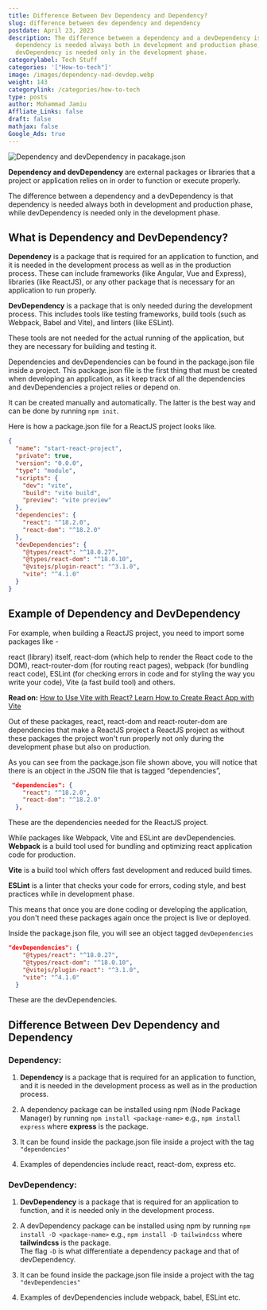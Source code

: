 ```yaml
---
title: Difference Between Dev Dependency and Dependency?
slug: difference between dev dependency and dependency
postdate: April 23, 2023
description: The difference between a dependency and a devDependency is that
  dependency is needed always both in development and production phase, while
  devDependency is needed only in the development phase.
categorylabel: Tech Stuff
categories: '["How-to-tech"]'
image: /images/dependency-nad-devdep.webp
weight: 143
categorylink: /categories/how-to-tech
type: posts
author: Mohammad Jamiu
Affliate_Links: false
draft: false
mathjax: false
Google_Ads: true
---
```


![Dependency and devDependency in pacakage.json](/images/dependency-nad-devdep.webp "Dependency and devDependency")

**Dependency and devDependency** are external packages or libraries that a project or application relies on in order to function or execute properly.

The difference between a dependency and a devDependency is that dependency is needed always both in development and production phase, while devDependency is needed only in the development phase.

## What is Dependency and DevDependency?

**Dependency** is a package that is required for an application to function, and it is needed in the development process as well as in the production process. These can include frameworks (like Angular, Vue and Express), libraries (like ReactJS), or any other package that is necessary for an application to run properly.

**DevDependency** is a package that is only needed during the development process. This includes tools like testing frameworks, build tools (such as Webpack, Babel and Vite), and linters (like ESLint).

These tools are not needed for the actual running of the application, but they are necessary for building and testing it.

Dependencies and devDependencies can be found in the package.json file inside a project. This package.json file is the first thing that must be created when developing an application, as it keep track of all the dependencies and devDependencies a project relies or depend on.

It can be created manually and automatically. The latter is the best way and can be done by running `npm init`.

Here is how a package.json file for a ReactJS project looks like.

```json
{
  "name": "start-react-project",
  "private": true,
  "version": "0.0.0",
  "type": "module",
  "scripts": {
    "dev": "vite",
    "build": "vite build",
    "preview": "vite preview"
  },
  "dependencies": {
    "react": "^18.2.0",
    "react-dom": "^18.2.0"
  },
  "devDependencies": {
    "@types/react": "^18.0.27",
    "@types/react-dom": "^18.0.10",
    "@vitejs/plugin-react": "^3.1.0",
    "vite": "^4.1.0"
  }
}
```

## Example of Dependency and DevDependency

For example, when building a ReactJS project, you need to import some packages like -

react (library) itself, react-dom (which help to render the React code to the DOM), react-router-dom (for routing react pages), webpack (for bundling react code), ESLint (for checking errors in code and for styling the way you write your code), Vite (a fast build tool) and others.

**Read on:** [How to Use Vite with React? Learn How to Create React App with Vite](/how-to-tech/how-to-use-vite-with-react/)

Out of these packages, react, react-dom and react-router-dom are dependencies that make a ReactJS project a ReactJS project as without these packages the project won't run properly not only during the development phase but also on production.

As you can see from the package.json file shown above, you will notice that there is an object in the JSON file that is tagged “dependencies”,

```json
 "dependencies": {
    "react": "^18.2.0",
    "react-dom": "^18.2.0"
  },
```

These are the dependencies needed for the ReactJS project.

While packages like Webpack, Vite and ESLint are devDependencies. **Webpack** is a build tool used for bundling and optimizing react application code for production.

**Vite** is a build tool which offers fast development and reduced build times.

**ESLint** is a linter that checks your code for errors, coding style, and best practices while in development phase.

This means that once you are done coding or developing the application, you don't need these packages again once the project is live or deployed.

Inside the package.json file, you will see an object tagged `devDependencies`

```json
"devDependencies": {
    "@types/react": "^18.0.27",
    "@types/react-dom": "^18.0.10",
    "@vitejs/plugin-react": "^3.1.0",
    "vite": "^4.1.0"
  }
```

These are the devDependencies.

## Difference Between Dev Dependency and Dependency

### Dependency:

1. **Dependency** is a package that is required for an application to function, and it is needed in the development process as well as in the production process.

2. A dependency package can be installed using npm (Node Package Manager) by running `npm install <package-name>` e.g., `npm install express` where **express** is the package.

3. It can be found inside the package.json file inside a project with the tag `"dependencies"`

4. Examples of dependencies include react, react-dom, express etc.

### DevDependency:

1. **DevDependency** is a package that is required for an application to function, and it is needed only in the development process.

2. A devDependency package can be installed using npm by running `npm install -D <package-name>` e.g., `npm install -D tailwindcss` where **tailwindcss** is the package. \
   The flag `-D` is what differentiate a dependency package and that of devDependency.

3. It can be found inside the package.json file inside a project with the tag `"devDependencies"`

4. Examples of devDependencies include webpack, babel, ESLint etc.

